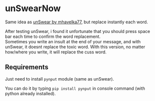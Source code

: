 
# unSwearNow

Same idea as [unSwear by mhavelka77](https://github.com/mhavelka77/unSwear), but replace instantly each word.  
  
After testing unSwear, i found it unfortunate that you should press space bar each time to confirm the word replacement.   
Sometimes you write an insult at the end of your message, and with unSwear, it doesnt replace the toxic word. With this version, no matter how/where you write, it will replace the cuss word.


## Requirements 

Just need to install `pynput` module (same as unSwear).  
  
You can do it by typing `pip install pynput` in console command (with python already installed).
